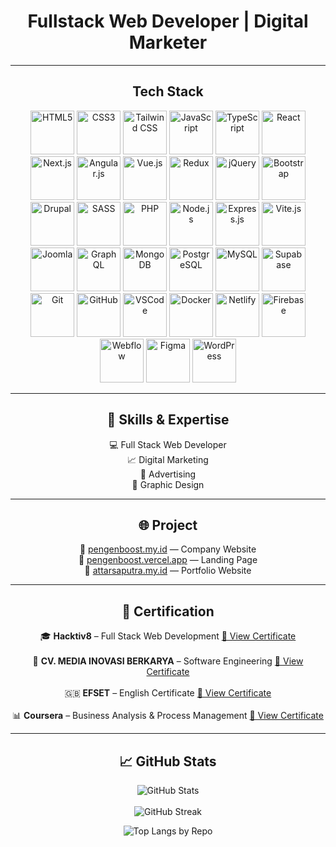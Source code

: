   <h1 align="center">Fullstack Web Developer | Digital Marketer</h1>

---

<h2 align="center">Tech Stack</h2>

<p align="center">
  <img src="https://cdn.jsdelivr.net/gh/devicons/devicon/icons/html5/html5-original.svg" height="70" title="HTML5" />
  <img src="https://cdn.jsdelivr.net/gh/devicons/devicon/icons/css3/css3-original.svg" height="70" title="CSS3" />
  <img src="https://cdn.jsdelivr.net/gh/devicons/devicon@latest/icons/tailwindcss/tailwindcss-original.svg" height="70" title="Tailwind CSS" />
  <img src="https://cdn.jsdelivr.net/gh/devicons/devicon/icons/javascript/javascript-original.svg" height="70" title="JavaScript" />
  <img src="https://cdn.jsdelivr.net/gh/devicons/devicon/icons/typescript/typescript-original.svg" height="70" title="TypeScript" />
  <img src="https://cdn.jsdelivr.net/gh/devicons/devicon/icons/react/react-original.svg" height="70" title="React" />
  <img src="https://cdn.jsdelivr.net/gh/devicons/devicon/icons/nextjs/nextjs-original.svg" height="70" title="Next.js" />
  <img src="https://cdn.jsdelivr.net/gh/devicons/devicon/icons/angularjs/angularjs-original.svg" height="70" title="Angular.js" />
  <img src="https://cdn.jsdelivr.net/gh/devicons/devicon/icons/vuejs/vuejs-original.svg" height="70" title="Vue.js" />
  <img src="https://cdn.jsdelivr.net/gh/devicons/devicon/icons/redux/redux-original.svg" height="70" title="Redux" />
  <img src="https://cdn.jsdelivr.net/gh/devicons/devicon@latest/icons/jquery/jquery-plain-wordmark.svg" height="70" title="jQuery" />
  <img src="https://cdn.jsdelivr.net/gh/devicons/devicon/icons/bootstrap/bootstrap-original.svg" height="70" title="Bootstrap" />
  <img src="https://cdn.jsdelivr.net/gh/devicons/devicon/icons/drupal/drupal-original.svg" height="70" title="Drupal" />
  <img src="https://cdn.jsdelivr.net/gh/devicons/devicon/icons/sass/sass-original.svg" height="70" title="SASS" />
  <img src="https://cdn.jsdelivr.net/gh/devicons/devicon/icons/php/php-original.svg" height="70" title="PHP" />
  <img src="https://cdn.jsdelivr.net/gh/devicons/devicon/icons/nodejs/nodejs-original.svg" height="70" title="Node.js" />
  <img src="https://cdn.jsdelivr.net/gh/devicons/devicon/icons/express/express-original.svg" height="70" title="Express.js" />
  <img src="https://cdn.jsdelivr.net/gh/devicons/devicon@latest/icons/vitejs/vitejs-original.svg" height="70" title="Vite.js" />  
  <img src="https://cdn.jsdelivr.net/gh/devicons/devicon@latest/icons/nginx/nginx-original.svg" height="70" title="Joomla" />
  <img src="https://cdn.jsdelivr.net/gh/devicons/devicon/icons/graphql/graphql-plain.svg" height="70" title="GraphQL" />
  <img src="https://cdn.jsdelivr.net/gh/devicons/devicon/icons/mongodb/mongodb-original.svg" height="70" title="MongoDB" />
  <img src="https://cdn.jsdelivr.net/gh/devicons/devicon/icons/postgresql/postgresql-original.svg" height="70" title="PostgreSQL" />
  <img src="https://cdn.jsdelivr.net/gh/devicons/devicon/icons/mysql/mysql-original.svg" height="70" title="MySQL" />
  <img src="https://cdn.jsdelivr.net/gh/devicons/devicon@latest/icons/supabase/supabase-original.svg" height="70" title="Supabase" />
  <img src="https://cdn.jsdelivr.net/gh/devicons/devicon/icons/git/git-original.svg" height="70" title="Git" />
  <img src="https://cdn.jsdelivr.net/gh/devicons/devicon/icons/github/github-original.svg" height="70" title="GitHub" />
  <img src="https://cdn.jsdelivr.net/gh/devicons/devicon/icons/vscode/vscode-original.svg" height="70" title="VSCode" />
  <img src="https://cdn.jsdelivr.net/gh/devicons/devicon/icons/docker/docker-original.svg" height="70" title="Docker" />
  <img src="https://cdn.jsdelivr.net/gh/devicons/devicon/icons/netlify/netlify-original.svg" height="70" title="Netlify" />
  <img src="https://cdn.jsdelivr.net/gh/devicons/devicon/icons/firebase/firebase-plain.svg" height="70" title="Firebase" />
  <img src="https://cdn.jsdelivr.net/gh/devicons/devicon/icons/webflow/webflow-original.svg" height="70" title="Webflow" />
  <img src="https://cdn.jsdelivr.net/gh/devicons/devicon/icons/figma/figma-original.svg" height="70" title="Figma" />
  <img src="https://cdn.jsdelivr.net/gh/devicons/devicon/icons/wordpress/wordpress-plain.svg" height="70" title="WordPress" />
  
---

<h2 align="center">🧠 Skills & Expertise</h2>

<p align="center">
💻 Full Stack Web Developer<br/>
📈 Digital Marketing<br/>
📣 Advertising<br/>
🎨 Graphic Design
</p>

---

<h2 align="center">🌐 Project</h2>

<p align="center">
🔗 <a href="https://pengenboost.my.id">pengenboost.my.id</a> — Company Website<br/>
🔗 <a href="https://pengenboost.vercel.app">pengenboost.vercel.app</a> — Landing Page<br/>
🔗 <a href="https://attarsaputra.my.id">attarsaputra.my.id</a> — Portfolio Website
</p>

---

<h2 align="center">📜 Certification</h2>

<p align="center">
🎓 <strong>Hacktiv8</strong> – Full Stack Web Development  
<a href="https://qyiakbrhyqgosswhipvq.supabase.co/storage/v1/object/public/attar//certificate.png">🔗 View Certificate</a>
<br/><br/>
🏢 <strong>CV. MEDIA INOVASI BERKARYA</strong> – Software Engineering  
<a href="https://qyiakbrhyqgosswhipvq.supabase.co/storage/v1/object/public/attar//serti%20atar.jfif">🔗 View Certificate</a>
<br/><br/>
🇬🇧 <strong>EFSET</strong> – English Certificate  
<a href="https://links.t-educationfirst.mkt4686.com/servlet/MailView?ms=NTY0Mzg4NTES1&r=LTg2MzcyOTY2NjAS1&j=MjUyMTgyNjE1MwS2&mt=1&rt=0">🔗 View Certificate</a>
<br/><br/>
📊 <strong>Coursera</strong> – Business Analysis & Process Management  
<a href="https://www.coursera.org/account/accomplishments/verify/LAC8GYPHAYXM?utm_source=link&utm_medium=certificate&utm_content=cert_image&utm_campaign=sharing_cta&utm_product=project">🔗 View Certificate</a>
</p>

---

<h2 align="center">📈 GitHub Stats</h2>

<p align="center">
  <img src="https://github-readme-stats.vercel.app/api?username=attarsaputra&show_icons=true&theme=radical" alt="GitHub Stats" />
  <br/><br/>
  <img src="https://streak-stats.demolab.com?user=attarsaputra&theme=radical" alt="GitHub Streak" />
</p>

</p>

<p align="center">
  <img 
    src="https://github-readme-stats.vercel.app/api/top-langs/?username=AttarSaputra&layout=compact&theme=nightowl&bg_color=0d1117&title_color=50fa7b&text_color=8be9fd&langs_count=10" 
    alt="Top Langs by Repo"
  />
</p>
